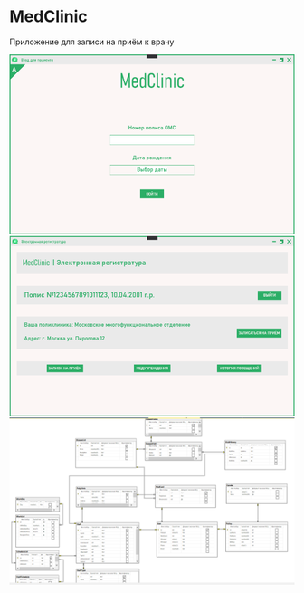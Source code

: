 # MedClinic
Приложение для записи на приём к врачу
<br/>

<img src="ForGit/SignInWindow.PNG" padding="110px">
<img src="ForGit/RegPage.PNG" padding="110px">
<img src="ForGit/DB.PNG" padding="110px">
